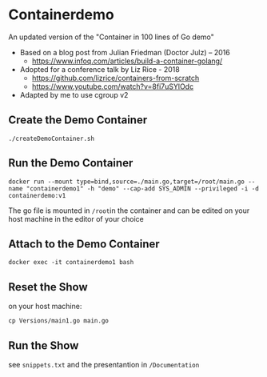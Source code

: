 # Containerdemo

An updated version of the "Container in 100 lines of Go demo"
* Based on a blog post from Julian Friedman (Doctor Julz) – 2016 
  * https://www.infoq.com/articles/build-a-container-golang/
* Adopted for a conference talk by Liz Rice - 2018
  * https://github.com/lizrice/containers-from-scratch
  * https://www.youtube.com/watch?v=8fi7uSYlOdc
* Adapted by me to use cgroup v2


## Create the Demo Container 
`./createDemoContainer.sh`

## Run the Demo Container
`docker run --mount type=bind,source=./main.go,target=/root/main.go --name "containerdemo1" -h "demo" --cap-add SYS_ADMIN --privileged -i -d containerdemo:v1`

The go file is mounted in `/root`in the container and can be edited on your host machine in the editor of your choice

## Attach to the Demo Container
`docker exec -it containerdemo1 bash`

## Reset the Show
on your host machine:

`cp Versions/main1.go main.go`

## Run the Show
see `snippets.txt` and the presentantion in `/Documentation`
